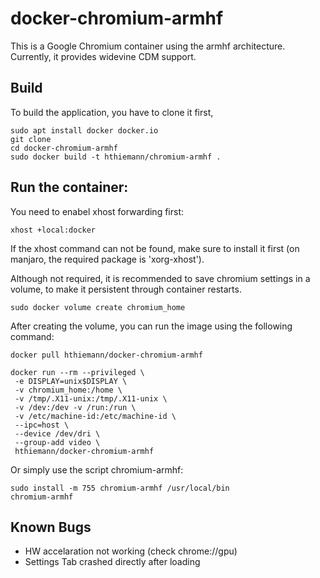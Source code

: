 # docker-chromium-armhf
This is a Google Chromium container using the armhf architecture.
Currently, it provides widevine CDM support.

## Build
To build the application, you have to clone it first,
```
sudo apt install docker docker.io
git clone
cd docker-chromium-armhf
sudo docker build -t hthiemann/chromium-armhf .
```

## Run the container:
You need to enabel xhost forwarding first:
```
xhost +local:docker
```
If the xhost command can not be found, make sure to install it first (on manjaro, the required package is 'xorg-xhost').

Although not required, it is recommended to save chromium settings in a volume, to make it persistent through container restarts.
```
sudo docker volume create chromium_home
``` 
After creating the volume, you can run the image using the following command:
```
docker pull hthiemann/docker-chromium-armhf

docker run --rm --privileged \
 -e DISPLAY=unix$DISPLAY \
 -v chromium_home:/home \
 -v /tmp/.X11-unix:/tmp/.X11-unix \
 -v /dev:/dev -v /run:/run \
 -v /etc/machine-id:/etc/machine-id \
 --ipc=host \
 --device /dev/dri \
 --group-add video \
 hthiemann/docker-chromium-armhf
```
Or simply use the script chromium-armhf:
```
sudo install -m 755 chromium-armhf /usr/local/bin
chromium-armhf
```

## Known Bugs
- HW accelaration not working (check chrome://gpu)
- Settings Tab crashed directly after loading
